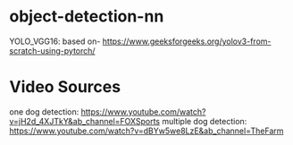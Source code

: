 # object-detection-nn

YOLO_VGG16: based on- https://www.geeksforgeeks.org/yolov3-from-scratch-using-pytorch/

# Video Sources

one dog detection: https://www.youtube.com/watch?v=jH2d_4XJTkY&ab_channel=FOXSports
multiple dog detection: https://www.youtube.com/watch?v=dBYw5we8LzE&ab_channel=TheFarm